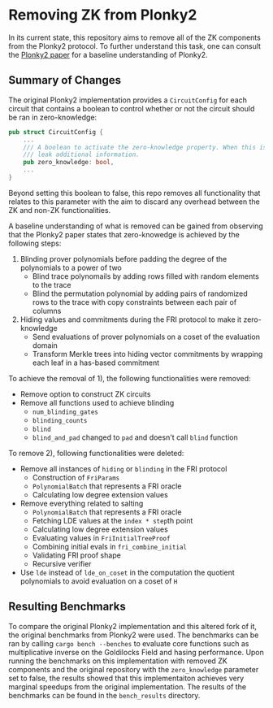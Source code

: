 # Removing ZK from Plonky2

In its current state, this repository aims to remove all of the ZK components
from the Plonky2 protocol. To further understand this task, one can consult the
[Plonky2 paper](https://docs.rs/crate/plonky2/latest/source/plonky2.pdf) for a
baseline understanding of Plonky2. 

## Summary of Changes

The original Plonky2 implementation provides a `CircuitConfig` for each circuit
that contains a boolean to control whether or not the circuit should be ran in
zero-knowledge:

```rust
pub struct CircuitConfig {
    ...
    /// A boolean to activate the zero-knowledge property. When this is set to `false`, proofs *may*
    /// leak additional information.
    pub zero_knowledge: bool,
    ...
}
```

Beyond setting this boolean to false, this repo removes all functionality that
relates to this parameter with the aim to discard any overhead between
the ZK and non-ZK functionalities.

A baseline understanding of what is removed can be gained from observing that the Plonky2 paper states that zero-knowedge is achieved by the following steps:

1) Blinding prover polynomials before padding the degree of the polynomials to a
power of two
    * Blind trace polynomails by adding rows filled with random elements to the
        trace
    * Blind the permutation polynomial by adding pairs of randomized rows to the
        trace with copy constraints between each pair of columns
2) Hiding values and commitments during the FRI protocol to make it
zero-knowledge
    * Send evaluations of prover polynomials on a coset of the evaluation domain
    * Transform Merkle trees into hiding vector commitments by wrapping each
        leaf in a has-based commitment


To achieve the removal of 1), the following functionalities were removed:
* Remove option to construct ZK circuits
* Remove all functions used to achieve blinding
    * `num_blinding_gates`
    * `blinding_counts`
    * `blind`
    * `blind_and_pad` changed to `pad` and doesn't call `blind` function


To remove 2), following functionalities were deleted:
* Remove all instances of `hiding` or `blinding` in the FRI protocol
    * Construction of `FriParams`
    * `PolynomialBatch` that represents a FRI oracle
    * Calculating low degree extension values
* Remove everything related to salting
    * `PolynomialBatch` that represents a FRI oracle
    * Fetching LDE values at the `index * step`th point
    * Calculating low degree extension values
    * Evaluating values in `FriInitialTreeProof`
    * Combining initial evals in `fri_combine_initial`
    * Validating FRI proof shape
    * Recursive verifier
* Use `lde` instead of `lde_on_coset` in the computation the quotient
    polynomials to avoid evaluation on a coset of `H`

## Resulting Benchmarks

To compare the original Plonky2 implementation and this altered fork of it, the
original benchmarks from Plonky2 were used. The benchmarks can be ran by calling
`cargo bench --benches` to evaluate core functions such as multiplicative
inverse on the Goldilocks Field and hasing performance. Upon running the
benchmarks on this implementation with removed ZK components and the original
repository with the `zero_knowledge` parameter set to false, the results showed
that this implementaiton achieves very marginal speedups from the original
implementation. The results of the benchmarks can be found in the `bench_results`
directory.
